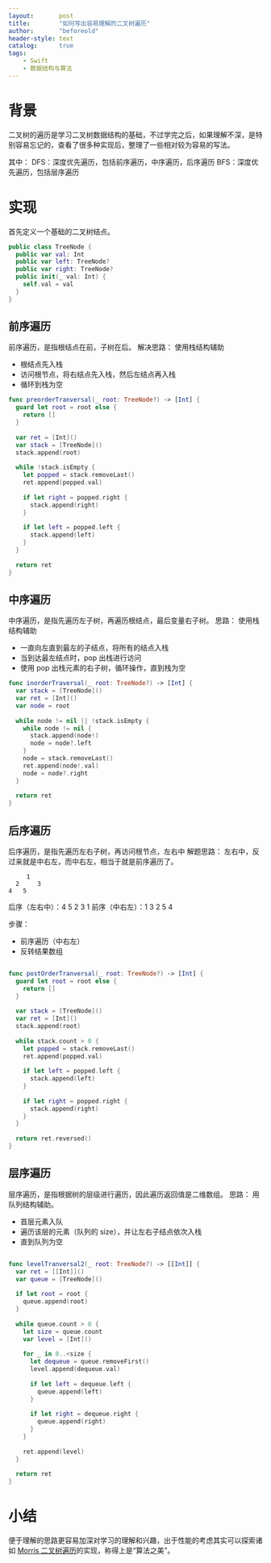 ```yaml
---
layout:       post
title:        "如何写出容易理解的二叉树遍历"
author:       "beforeold"
header-style: text
catalog:      true
tags:
    - Swift
    - 数据结构与算法
---
```


# 背景
二叉树的遍历是学习二叉树数据结构的基础，不过学完之后，如果理解不深，是特别容易忘记的，查看了很多种实现后，整理了一些相对较为容易的写法。

其中：
DFS：深度优先遍历，包括前序遍历，中序遍历，后序遍历
BFS：深度优先遍历，包括层序遍历

# 实现
首先定义一个基础的二叉树结点。

```Swift
public class TreeNode {
  public var val: Int
  public var left: TreeNode?
  public var right: TreeNode?
  public init(_ val: Int) {
    self.val = val
  }
}
```

## 前序遍历
前序遍历，是指根结点在前，子树在后。
解决思路：
使用栈结构辅助
- 根结点先入栈
- 访问根节点，将右结点先入栈，然后左结点再入栈
- 循环到栈为空

```Swift
func preorderTranversal(_ root: TreeNode?) -> [Int] {
  guard let root = root else {
    return []
  }
  
  var ret = [Int]()
  var stack = [TreeNode]()
  stack.append(root)
  
  while !stack.isEmpty {
    let popped = stack.removeLast()
    ret.append(popped.val)
    
    if let right = popped.right {
      stack.append(right)
    }
    
    if let left = popped.left {
      stack.append(left)
    }
  }
  
  return ret
}
```

## 中序遍历
中序遍历，是指先遍历左子树，再遍历根结点，最后变量右子树。
思路：
使用栈结构辅助
- 一直向左直到最左的子结点，将所有的结点入栈
- 当到达最左结点时，pop 出栈进行访问
- 使用 pop 出栈元素的右子树，循环操作，直到栈为空

```Swift
func inorderTraversal(_ root: TreeNode?) -> [Int] {
  var stack = [TreeNode]()
  var ret = [Int]()
  var node = root
  
  while node != nil || !stack.isEmpty {
    while node != nil {
      stack.append(node!)
      node = node?.left
    }
    node = stack.removeLast()
    ret.append(node!.val)
    node = node?.right
  }
  
  return ret
}

```

## 后序遍历
后序遍历，是指先遍历左右子树，再访问根节点，左右中
解题思路：
左右中，反过来就是中右左，而中右左，相当于就是前序遍历了。

         1
      2     3
    4   5

后序（左右中）：4 5 2 3 1
前序（中右左）：1 3 2 5 4

步骤：
- 前序遍历（中右左）
- 反转结果数组

```Swift

func postOrderTranversal(_ root: TreeNode?) -> [Int] {
  guard let root = root else {
    return []
  }
  
  var stack = [TreeNode]()
  var ret = [Int]()
  stack.append(root)
  
  while stack.count > 0 {
    let popped = stack.removeLast()
    ret.append(popped.val)
    
    if let left = popped.left {
      stack.append(left)
    }
    
    if let right = popped.right {
      stack.append(right)
    }
  }
  
  return ret.reversed()
}
```

## 层序遍历
层序遍历，是指根据树的层级进行遍历，因此遍历返回值是二维数组。
思路：
用队列结构辅助。
- 首层元素入队
- 遍历该层的元素（队列的 size），并让左右子结点依次入栈
- 直到队列为空

```Swift

func levelTranversal2(_ root: TreeNode?) -> [[Int]] {
  var ret = [[Int]]()
  var queue = [TreeNode]()
  
  if let root = root {
    queue.append(root)
  }
  
  while queue.count > 0 {
    let size = queue.count
    var level = [Int]()
    
    for _ in 0..<size {
      let dequeue = queue.removeFirst()
      level.append(dequeue.val)
      
      if let left = dequeue.left {
        queue.append(left)
      }
      
      if let right = dequeue.right {
        queue.append(right)
      }
    }
    
    ret.append(level)
  }
  
  return ret
}

```

# 小结
便于理解的思路更容易加深对学习的理解和兴趣，出于性能的考虑其实可以探索诸如 [Morris 二叉树遍历](https://en.wikipedia.org/wiki/Tree_traversal)的实现，称得上是“算法之美”。
